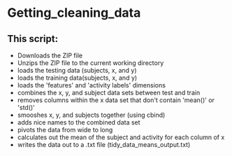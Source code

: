 # Getting_cleaning_data

## This script:
* Downloads the ZIP file
* Unzips the ZIP file to the current working directory
* loads the testing data (subjects, x, and y)
* loads the training data(subjects, x, and y)
* loads the 'features' and 'activity labels' dimensions
* combines the x, y, and subject data sets between test and train
* removes columns within the x data set that don't contain 'mean()' or 'std()'
* smooshes x, y, and subjects together (using cbind)
* adds nice names to the combined data set
* pivots the data from wide to long
* calculates out the mean of the subject and activity for each column of x
* writes the data out to a .txt file (tidy_data_means_output.txt)